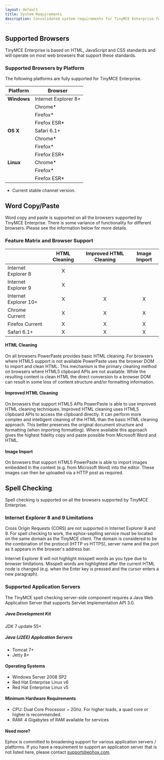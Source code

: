 ```yaml
---
layout: default
title: System Requirements
description: Consolidated system requirements for TinyMCE Enterprise features.
---
```



## Supported Browsers

TinyMCE Enterprise is based on HTML, JavaScript and CSS standards and will operate on most web browsers that support these standards.

### Supported Browsers by Platform

The following platforms are fully supported for TinyMCE Enterprise.

| Platform    | Browser    |
|-------------|---------------|
| **Windows** | Internet Explorer 8+ |
|             | Chrome* |
|             | Firefox* |
|             | Firefox ESR* |
| **OS X**    | Safari 6.1+ |
|             | Chrome* |
|             | Firefox* |
|             | Firefox ESR* |
| **Linux**   | Chrome* |
|             | Firefox* |
|             | Firefox ESR* |

* Current stable channel version.

## Word Copy/Paste

Word copy and paste is supported on all the browsers supported by TinyMCE Enterprise.  There is some variance of functionality for different browsers.  Please see the information below for more details.

### Feature Matrix and Browser Support


|                      | HTML Cleaning | Improved HTML Cleaning | Image Import |
|----------------------| :-------------: | :----------------------: | :------------: |
| Internet Explorer 8  | X |   |   |
| Internet Explorer 9  | X |   |   |
| Internet Explorer 10+| X | X | X |
| Chrome Current       | X | X | X |
| Firefox Current      | X | X | X |
| Safari 6.1+          | X | X | X |

#### HTML Cleaning

On all browsers PowerPaste provides basic HTML cleaning.  For browsers where HTML5 support is not available PowerPaste uses the browser DOM to import and clean HTML.  This mechanism is the primary cleaning method on browsers where HTML5 clipboard APIs are not available. While the resulting content is clean HTML the direct conversion to a browser DOM can result in some loss of content structure and/or formatting information.

#### Improved HTML Cleaning

On browsers that support HTML5 APIs PowerPaste is able to use improved HTML cleaning techniques.  Improved HTML cleaning uses HTML5 clipboard APIs to access the clipboard directly.  It can perform more complex and intelligent cleaning of the HTML than the basic HTML cleaning approach.  This better preserves the original document structure and formatting (when importing formatting).  Where available this approach gives the highest fidelity copy and paste possible from Microsoft Word and HTML.

#### Image Import

On browsers that support HTML5 PowerPaste is able to import images embedded in the content (e.g. from Microsoft Word) into the editor.  These images can then be uploaded via a HTTP post as required.


## Spell Checking

Spell checking is supported on all the browsers supported by TinyMCE Enterprise.  

### Internet Explorer 8 and 9 Limitations

Cross Origin Requests (CORS) are not supported in Internet Explorer 8 and 9. For spell checking to work, the ephox-seplling service must be located on the same domain as the TinyMCE client. The domain is considered to be the combination of the protocol (HTTP vs HTTPS), server name and the port as it appears in the browser's address bar.

Internet Explorer 8 will not highlight misspelt words as you type due to browser limitations. Misspelt words are highlighted after the current HTML node is changed (e.g. when the Enter key is pressed and the cursor enters a new paragraph).

### Supported Application Servers

The TinyMCE spell checking server-side component requires a Java Web Application Server that supports Servlet Implementation API 3.0.

##### Java Development Kit

JDK 7 update 55+

##### Java (J2EE) Application Servers

* Tomcat 7+
* Jetty 8+

#### Operating Systems

* Windows Server 2008 SP2
* Red Hat Enterprise Linux v6
* Red Hat Enterprise Linux v5

#### Minimum Hardware Requirements

* CPU:  Dual Core Processor ~ 2Ghz. For higher loads, a quad core or higher is recommended.
* RAM: 4 Gigabytes of RAM available for services

#### Need more?

Ephox is committed to broadening support for various application servers / platforms. If you have a requirement to support an application server that is not listed here, please contact support@ephox.com.
